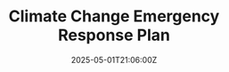 ---
title: Climate Change Emergency Response Plan
linkTitle: Climate Change Emergency Response Plan
date: '2025-05-01T21:06:00Z'
weight: 1
description: The plan outlines a strategy to address the climate emergency, aiming
  for a 50% emissions reduction by 2030, 78% by 2035, and net-zero by 2040, with actions
  in operations, transport, and supply chain, alongside monitoring and stakeholder
  engagement.
draft: false
ref: climate-change-emergency-response-plan
---